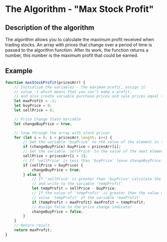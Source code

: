 # The Algorithm - "Max Stock Profit"

## Description of the algorithm

The algorithm allows you to calculate the maximum profit received when trading stocks.
An array with prices that change over a period of time is passed to the algorithm function.
After its work, the function returns a number, this number is the maximum profit that could be earned.

## Example

```javascript
function maxStockProfit(pricesArr) {
    // Initialize the variables - the maximum profit, assign it
    // value -1 which means that you can’t make a profit,
    // and also create variable purchase prices and sale prices equal to 0
    let maxProfit = -1;
    let buyPrice = 0;
    let sellPrice = 0;

    // Price Change State Variable
    let changeBuyPrice = true;

    // loop through the array with stock prices
    for (let i = 0; i < pricesArr.length; i++) {
        // Set the variable 'buyPrice' to the value of the element in the array
        if (changeBuyPrice) buyPrice = pricesArr[i];
        // Set the variable 'sellPrice' to the value of the next element in the array
        sellPrice = pricesArr[i + 1];
        // If 'sellPrice' is less than 'buyPrice' leave changeBuyPrice with true
        if (sellPrice < buyPrice) {
            changeBuyPrice = true;
        } else {
            // If 'sellPrice' is greater than 'buyPrice' calculate the difference between them
            // and write to the variable 'tempProfit'
            let tempProfit = sellPrice - buyPrice;
            // If the value of 'tempProfit' is greater than the value of 'maxProfit' we assign
            // value 'tempProfit' of the variable 'maxProfit'
            if (tempProfit > maxProfit) maxProfit = tempProfit;
            // Assign false to the price change indicator
            changeBuyPrice = false;
        }
    }
    // Return result
    return maxProfit;
}
```
